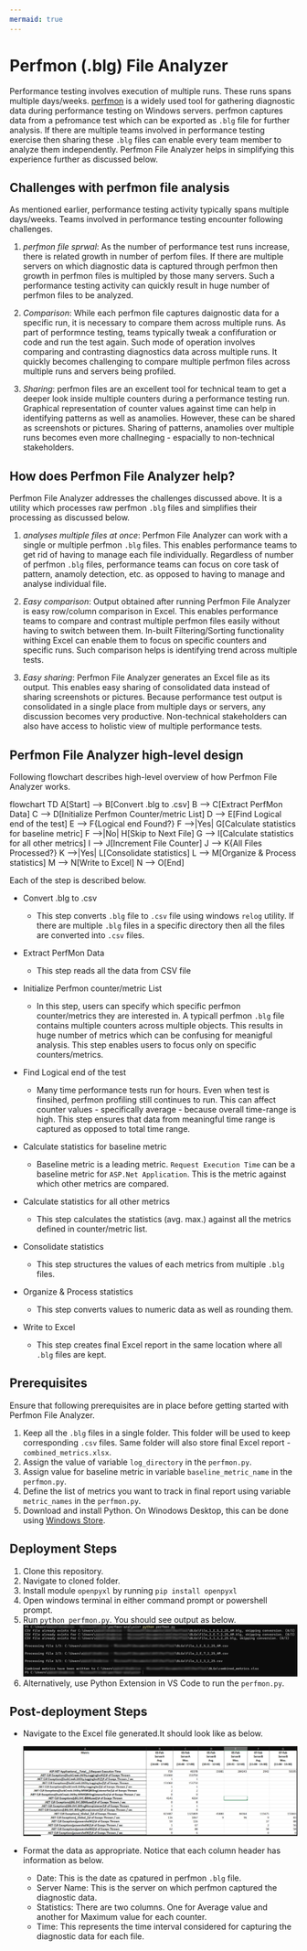 ```yaml
---
mermaid: true
---
```

# Perfmon (.blg) File Analyzer

Performance testing involves execution of multiple runs. These runs spans multiple days/weeks. [perfmon](https://learn.microsoft.com/en-us/windows-server/administration/windows-commands/perfmon) is a widely used tool for gathering diagnostic data during performance testing on Windows servers. perfmon captures data from a pefromance test which can be exported as `.blg` file for further analysis. If there are multiple teams involved in performance testing exercise then sharing these `.blg` files can enable every team member to analyze them independently. Perfmon File Analyzer helps in simplifying this experience further as discussed below.

## Challenges with perfmon file analysis

As mentioned earlier, performance testing activity typically spans multiple days/weeks. Teams involved in performance testing encounter following challenges.

1. *perfmon file sprwal*: As the number of performance test runs increase, there is related growth in number of perfom files. If there are multiple servers on which diagnostic data is captured through perfmon then growth in perfmon files is multipled by those many servers. Such a performance testing activity can quickly result in huge number of perfmon files to be analyzed.

2. *Comparison*: While each perfmon file captures daignostic data for a specific run, it is necessary to compare them across multiple runs. As part of performnce testing, teams typically tweak a confifuration or code and run the test again. Such mode of operation involves comparing and contrasting diagnostics data across multiple runs. It quickly becomes challenging to compare multiple perfmon files across multiple runs and servers being profiled.

3. *Sharing*: perfmon files are an excellent tool for technical team to get a deeper look inside multiple counters during a performance testing run. Graphical representation of counter values against time can help in identifying patterns as well as anamolies. However, these can be shared as screenshots or pictures. Sharing of patterns, anamolies over multiple runs becomes even more challneging - espacially to non-technical stakeholders.

## How does Perfmon File Analyzer help?

Perfmon File Analyzer addresses the challenges discussed above. It is a utility which processes raw perfmon `.blg` files and simplifies their processing as discussed below.

1. *analyses multiple files at once*: Perfmon File Analyzer can work with a single or multiple perfmon `.blg` files. This enables  performance teams to get rid of having to manage each file individually. Regardless of number of perfmon `.blg` files, performance teams can focus on core task of pattern, anamoly detection, etc. as opposed to having to manage and analyse individual file.

2. *Easy comparison*: Output obtained after running Perfmon File Analyzer is easy row/column comparison in Excel. This enables performance teams to compare and contrast multiple perfmon files easily without having to switch between them. In-built Filtering/Sorting functionality withing Excel can enable them to focus on specific counters and specific runs. Such comparison helps is identifying trend across multiple tests.

3. *Easy sharing*: Perfmon File Analyzer generates an Excel file as its output. This enables easy sharing of consolidated data instead of sharing screenshots or pictures. Because performance test output is consolidated in a single place from multiple days or servers, any discussion becomes very productive. Non-technical stakeholders can also have access to holistic view of multiple performance tests.

## Perfmon File Analyzer high-level design

Following flowchart describes high-level overview of how Perfmon File Analyzer works.

flowchart TD
    A[Start] --> B[Convert .blg to .csv]
    B --> C[Extract PerfMon Data]
    C --> D[Initialize Perfmon Counter/metric List]
    D --> E[Find Logical end of the test]
    E --> F{Logical end Found?}
    F -->|Yes| G[Calculate statistics for baseline metric]
    F -->|No| H[Skip to Next File]
    G --> I[Calculate statistics for all other metrics]
    I --> J[Increment File Counter]
    J --> K{All Files Processed?}
    K -->|Yes| L[Consolidate statistics]
    L --> M[Organize & Process statistics]
    M --> N[Write to Excel]
    N --> O[End]

Each of the step is described below.

* Convert .blg to .csv
    * This step converts `.blg` file to `.csv` file using windows `relog` utility. If there are multiple `.blg` files in a specific directory then all the files are converted into `.csv` files.

* Extract PerfMon Data
    * This step reads all the data from CSV file

* Initialize Perfmon counter/metric List
    * In this step, users can specify which specific perfmon counter/metrics they are interested in. A typicall perfmon `.blg` file contains multiple counters across multiple objects. This results in huge number of metrics which can be confusing for meanigful analysis. This step enables users to focus only on specific counters/metrics.

* Find Logical end of the test
    * Many time performance tests run for hours. Even when test is finsihed, perfmon profiling still continues to run. This can affect counter values - specifically average - because overall time-range is high. This step ensures that data from meaningful time range is captured as opposed to total time range.

* Calculate statistics for baseline metric
    * Baseline metric is a leading metric. `Request Execution Time` can be a baseline metric for `ASP.Net Application`. This is the metric against which other metrics are compared.

* Calculate statistics for all other metrics
    * This step calculates the statistics (avg. max.) against all the metrics defined in counter/metric list.

* Consolidate statistics
    * This step structures the values of each metrics from multiple `.blg` files.

* Organize & Process statistics
    * This step converts values to numeric data as well as rounding them.

* Write to Excel
    * This step creates final Excel report in the same location where all `.blg` files are kept.

## Prerequisites

Ensure that following prerequisites are in place before getting started with Perfmon File Analyzer.

1. Keep all the `.blg` files in a single folder. This folder will be used to keep corresponding `.csv` files. Same folder will also store final Excel report - `combined_metrics.xlsx`.
2. Assign the value of variable `log_directory` in the `perfmon.py`.
3. Assign value for baseline metric in variable `baseline_metric_name` in the `perfmon.py`.
4. Define the list of metrics you want to track in final report using variable `metric_names` in the `perfmon.py`.
5. Download and install Python. On Winodows Desktop, this can be done using [Windows Store](https://apps.microsoft.com/detail/9pjpw5ldxlz5?hl=en-US&gl=US).


## Deployment Steps

1. Clone this repository.
2. Navigate to cloned folder.
3. Install module `openpyxl` by running `pip install openpyxl`
4. Open windows terminal in either command prompt or powershell prompt.
5. Run `python perfmon.py`. You should see output as below.
   ![perfmon file analyzer execution](image.png)
6. Alternatively, use Python Extension in VS Code to run the `perfmon.py`.

## Post-deployment Steps

* Navigate to the Excel file generated.It should look like as below.

    ![perfmon file analyzer output](image-1.png)

* Format the data as appropriate. Notice that each column header has information as below.
    * Date: This is the date as cpatured in perfmon `.blg` file.
    * Server Name: This is the server on which perfmon captured the diagnostic data.
    * Statistics: There are two columns. One for Average value and another for Maximum value for each counter.
    * Time: This represents the time interval considered for capturing the diagnostic data for each file.  
